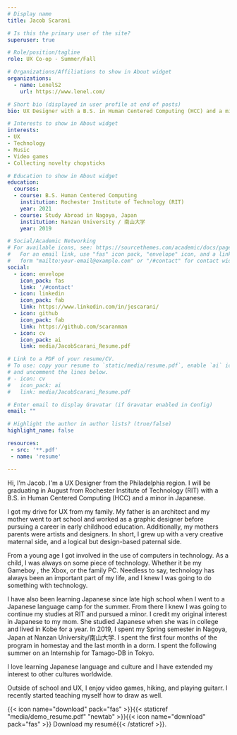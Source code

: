 ```yaml
---
# Display name
title: Jacob Scarani

# Is this the primary user of the site?
superuser: true

# Role/position/tagline
role: UX Co-op - Summer/Fall

# Organizations/Affiliations to show in About widget
organizations:
  - name: LenelS2
    url: https://www.lenel.com/

# Short bio (displayed in user profile at end of posts)
bio: UX Designer with a B.S. in Human Centered Computing (HCC) and a minor in Japanese.

# Interests to show in About widget
interests:
- UX
- Technology
- Music
- Video games
- Collecting novelty chopsticks

# Education to show in About widget
education:
  courses:
  - course: B.S. Human Centered Computing
    institution: Rochester Institute of Technology (RIT)
    year: 2021
  - course: Study Abroad in Nagoya, Japan
    institution: Nanzan University / 南山大学
    year: 2019

# Social/Academic Networking
# For available icons, see: https://sourcethemes.com/academic/docs/page-builder/#icons
#   For an email link, use "fas" icon pack, "envelope" icon, and a link in the
#   form "mailto:your-email@example.com" or "/#contact" for contact widget.
social:
  - icon: envelope
    icon_pack: fas
    link: '/#contact'
  - icon: linkedin
    icon_pack: fab
    link: https://www.linkedin.com/in/jescarani/
  - icon: github
    icon_pack: fab
    link: https://github.com/scaranman
  - icon: cv
    icon_pack: ai
    link: media/JacobScarani_Resume.pdf

# Link to a PDF of your resume/CV.
# To use: copy your resume to `static/media/resume.pdf`, enable `ai` icons in `params.toml`, 
# and uncomment the lines below.
# - icon: cv
#   icon_pack: ai
#   link: media/JacobScarani_Resume.pdf

# Enter email to display Gravatar (if Gravatar enabled in Config)
email: ""

# Highlight the author in author lists? (true/false)
highlight_name: false

resources:
 - src: '**.pdf'
 - name: 'resume'

---
```


Hi, I’m Jacob. I'm a UX Designer from the Philadelphia region. I will be graduating in August from Rochester Institute of Technology (RIT) with a B.S. in Human Centered Computing (HCC) and a minor in Japanese.

I got my drive for UX from my family. My father is an architect and my mother went to art school and worked as a graphic designer before pursuing a career in early childhood education. Additionally, my mothers parents were artists and designers. In short, I grew up with a very creative maternal side, and a logical but design-based paternal side.

From a young age I got involved in the use of computers in technology. As a child, I was always on some piece of technology. Whether it be my Gameboy , the Xbox, or the family PC. Needless to say, technology has always been an important part of my life, and I knew I was going to do something with technology.

I have also been learning Japanese since late high school when I went to a Japanese language camp for the summer. From there I knew I was going to continue my studies at RIT and pursued a minor. I credit my original interest in Japanese to my mom. She studied Japanese when she was in college and lived in Kobe for a year. In 2019, I spent my Spring semester in Nagoya, Japan at Nanzan University/南山大学. I spent the first four months of the program in homestay and the last month in a dorm. I spent the following summer on an Internship for Tamago-DB in Tokyo.

I love learning Japanese language and culture and I have extended my interest to other cultures worldwide.

Outside of school and UX, I enjoy video games, hiking, and playing guitarr. I recently started teaching myself how to draw as well.

{{< icon name="download" pack="fas" >}}{{< staticref "media/demo_resume.pdf" "newtab" >}}{{< icon name="download" pack="fas" >}} Download my resumé{{< /staticref >}}.
